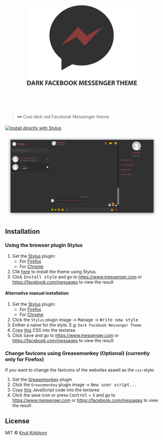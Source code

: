 <h1 align="center">
	<br>
	<a href="https://raw.githubusercontent.com/Knutakir/dark-facebook-messenger-theme/main/dark-facebook-messenger-theme.user.css">
		<img width="360" src="media/logo.svg" alt="Dark Facebook Messenger Theme logo">
	</a>
	<br>
	<br>
	<br>
</h1>

> 🕶️ Cool dark red Facebook Messenger theme

[![Install directly with Stylus](https://img.shields.io/badge/Install%20directly%20with-Stylus-00adad.svg)](https://raw.githubusercontent.com/Knutakir/dark-facebook-messenger-theme/main/dark-facebook-messenger-theme.user.css)

<div align="center">
	<a href="https://raw.githubusercontent.com/Knutakir/dark-facebook-messenger-theme/main/dark-facebook-messenger-theme.user.css">
		<img src="media/screenshot.png" alt="Dark Facebook Messenger Theme example image">
	</a>
</div>

## Installation
### Using the browser plugin Stylus
1. Get the [Stylus](https://github.com/openstyles/stylus) plugin:
    - For [Firefox](https://addons.mozilla.org/en-US/firefox/addon/styl-us/)
    - For [Chrome](https://chrome.google.com/webstore/detail/stylus/clngdbkpkpeebahjckkjfobafhncgmne)
2. Clik [here](https://raw.githubusercontent.com/Knutakir/dark-facebook-messenger-theme/main/dark-facebook-messenger-theme.user.css) to install the theme using Stylus.
3. Click <kbd>Install style</kbd> and go to https://www.messenger.com or https://facebook.com/messages to view the result️️

#### Alternative manual installation
1. Get the [Stylus](https://github.com/openstyles/stylus) plugin:
    - For [Firefox](https://addons.mozilla.org/en-US/firefox/addon/styl-us/)
    - For [Chrome](https://chrome.google.com/webstore/detail/stylus/clngdbkpkpeebahjckkjfobafhncgmne)
2. Click the `Stylus` plugin image → <kbd>Manage</kbd> → <kbd>Write new style</kbd>
3. Enther a name for the style. E.g: `Dark Facebook Messenger Theme`
4. Copy [this](https://raw.githubusercontent.com/Knutakir/dark-facebook-messenger-theme/main/dark-facebook-messenger-theme.user.css) CSS into the textarea
5. Click <kbd>Save</kbd> and go to https://www.messenger.com or https://facebook.com/messages to view the result️️

### Change favicons using Greasemonkey (Optional) (currently only for Firefox)
If you want to change the favicons of the websites aswell as the `css`-style:
1. Get the [Greasemonkey](https://addons.mozilla.org/en-US/firefox/addon/greasemonkey/) plugin
2. Click the `Greasemonkey` plugin image → <kbd>New user script...</kbd>
3. Copy [this](favicon-replacer.js) JavaScript code into the textarea
4. Click the save icon or press <kbd>Control</kbd> + <kbd>S</kbd> and go to https://www.messenger.com or https://facebook.com/messages to view the result️️

## License
MIT © [Knut Kirkhorn](LICENSE)

